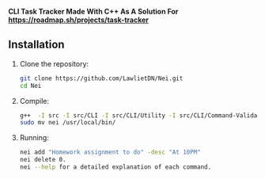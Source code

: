 **CLI Task Tracker Made With C++ As A Solution For https://roadmap.sh/projects/task-tracker**

## Installation

1. Clone the repository:

   ```bash
   git clone https://github.com/LawlietDN/Nei.git
   cd Nei
   ```

2. Compile:

    ```bash
    g++  -I src -I src/CLI -I src/CLI/Utility -I src/CLI/Command-Validation -I src/Task\ Management -I src/JSON -I src/Task src/main.cpp src/CLI/cli.cpp src/CLI/Utility/utility.cpp src/Task\ Management/taskManager.cpp src/CLI/Command-Validation/cmdValidator.cpp src/JSON/json.cpp -o nei
    sudo mv nei /usr/local/bin/
    ```

3. Running:

    ```bash
    nei add "Homework assignment to do" -desc "At 10PM"
    nei delete 0.
    nei --help for a detailed explanation of each command.
    ```